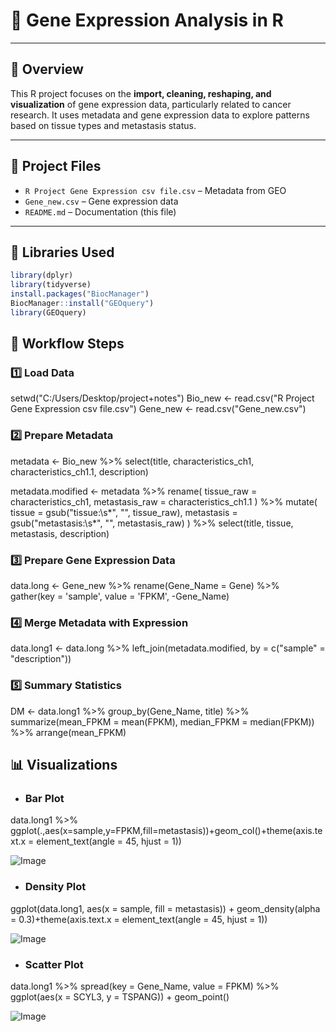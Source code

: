 # 🧬 Gene Expression Analysis in R

---

## 📘 Overview

This R project focuses on the **import, cleaning, reshaping, and visualization** of gene expression data, particularly related to cancer research. It uses metadata and gene expression data to explore patterns based on tissue types and metastasis status.

---

## 📁 Project Files

- `R Project Gene Expression csv file.csv` – Metadata from GEO
- `Gene_new.csv` – Gene expression data
- `README.md` – Documentation (this file)

---

## 🔧 Libraries Used

```r
library(dplyr)
library(tidyverse)
install.packages("BiocManager")
BiocManager::install("GEOquery")
library(GEOquery)

```
## 📂 Workflow Steps
### 1️⃣ Load Data
setwd("C:/Users/Desktop/project+notes")
Bio_new <- read.csv("R Project Gene Expression csv file.csv")
Gene_new <- read.csv("Gene_new.csv")

### 2️⃣ Prepare Metadata
metadata <- Bio_new %>%
  select(title, characteristics_ch1, characteristics_ch1.1, description)

metadata.modified <- metadata %>%
  rename(
    tissue_raw = characteristics_ch1,
    metastasis_raw = characteristics_ch1.1
  ) %>%
  mutate(
    tissue = gsub("tissue:\\s*", "", tissue_raw),
    metastasis = gsub("metastasis:\\s*", "", metastasis_raw)
  ) %>%
  select(title, tissue, metastasis, description)
  
### 3️⃣ Prepare Gene Expression Data
data.long <- Gene_new %>%
  rename(Gene_Name = Gene) %>%
  gather(key = 'sample', value = 'FPKM', -Gene_Name)

### 4️⃣ Merge Metadata with Expression
data.long1 <- data.long %>%
  left_join(metadata.modified, by = c("sample" = "description"))

### 5️⃣ Summary Statistics
DM <- data.long1 %>%
  group_by(Gene_Name, title) %>%
  summarize(mean_FPKM = mean(FPKM), median_FPKM = median(FPKM)) %>%
  arrange(mean_FPKM)

## 📊 Visualizations
- ### Bar Plot
data.long1 %>% ggplot(.,aes(x=sample,y=FPKM,fill=metastasis))+geom_col()+theme(axis.text.x = element_text(angle = 45, hjust = 1))

![Image](https://github.com/user-attachments/assets/632657eb-34b9-437c-ae31-ea1a0237f5a8)

- ### Density Plot
ggplot(data.long1, aes(x = sample, fill = metastasis)) +
  geom_density(alpha = 0.3)+theme(axis.text.x = element_text(angle = 45, hjust = 1))
  
![Image](https://github.com/user-attachments/assets/c48a0e45-b95d-465d-ac93-a78cc4416496)

- ### Scatter Plot
data.long1 %>%
  spread(key = Gene_Name, value = FPKM) %>%
  ggplot(aes(x = SCYL3, y = TSPANG)) +
  geom_point()

  ![Image](https://github.com/user-attachments/assets/67dff96c-b0c5-4047-b0a1-7a4a63344e56)



